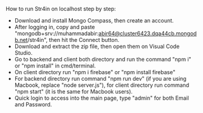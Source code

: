 How to run Str4in on localhost step by step:
- Download and install Mongo Compass, then create an account. 
- After logging in, copy and paste "mongodb+srv://muhammadabir:abir64@cluster6423.dqa44cb.mongodb.net/str4in", then hit the Connect button.
- Download and extract the zip file, then open them on Visual Code Studio. 
- Go to backend and client both directory and run the command "npm i" or "npm install" in cmd/terminal.
- On client directory run "npm i firebase" or "npm install firebase"
- For backend directory run command "npm run dev" (if you are using Macbook, replace "node server.js"), for client directory run command "npm start" (it is the same for Macbook users). 
- Quick login to access into the main page, type "admin" for both Email and Password. 
